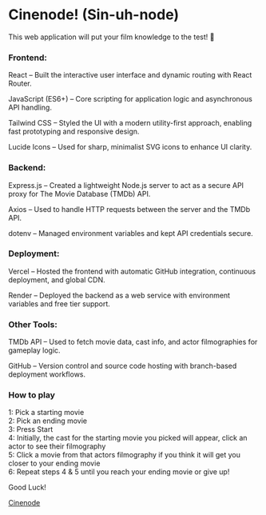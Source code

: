 # Cinenode! (Sin-uh-node) 
This web application will put your film knowledge to the test! 🎥

### Frontend:

React – Built the interactive user interface and dynamic routing with React Router.

JavaScript (ES6+) – Core scripting for application logic and asynchronous API handling.

Tailwind CSS – Styled the UI with a modern utility-first approach, enabling fast prototyping and responsive design.

Lucide Icons – Used for sharp, minimalist SVG icons to enhance UI clarity.

### Backend:

Express.js – Created a lightweight Node.js server to act as a secure API proxy for The Movie Database (TMDb) API.

Axios – Used to handle HTTP requests between the server and the TMDb API.

dotenv – Managed environment variables and kept API credentials secure.

### Deployment:

Vercel – Hosted the frontend with automatic GitHub integration, continuous deployment, and global CDN.

Render – Deployed the backend as a web service with environment variables and free tier support.

### Other Tools:

TMDb API – Used to fetch movie data, cast info, and actor filmographies for gameplay logic.

GitHub – Version control and source code hosting with branch-based deployment workflows.



### How to play
1: Pick a starting movie <br>
2: Pick an ending movie <br>
3: Press Start <br>
4: Initially, the cast for the starting movie you picked will appear, click an actor to see their filmography <br>
5: Click a movie from that actors filmography if you think it will get you closer to your ending movie <br>
6: Repeat steps 4 & 5 until you reach your ending movie or give up!<br>

Good Luck!

[Cinenode](https://cinenode.vercel.app)
